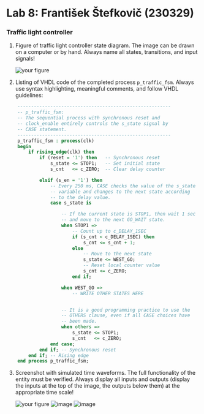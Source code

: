 # Lab 8: František Štefkovič (230329)
### Traffic light controller

1. Figure of traffic light controller state diagram. The image can be drawn on a computer or by hand. Always name all states, transitions, and input signals!

   ![your figure]()

2. Listing of VHDL code of the completed process `p_traffic_fsm`. Always use syntax highlighting, meaningful comments, and follow VHDL guidelines:

```vhdl
    --------------------------------------------------------
    -- p_traffic_fsm:
    -- The sequential process with synchronous reset and 
    -- clock_enable entirely controls the s_state signal by 
    -- CASE statement.
    --------------------------------------------------------
    p_traffic_fsm : process(clk)
    begin
        if rising_edge(clk) then
            if (reset = '1') then   -- Synchronous reset
                s_state <= STOP1;   -- Set initial state
                s_cnt   <= c_ZERO;  -- Clear delay counter

            elsif (s_en = '1') then
                -- Every 250 ms, CASE checks the value of the s_state 
                -- variable and changes to the next state according 
                -- to the delay value.
                case s_state is

                    -- If the current state is STOP1, then wait 1 sec
                    -- and move to the next GO_WAIT state.
                    when STOP1 =>
                        -- Count up to c_DELAY_1SEC
                        if (s_cnt < c_DELAY_1SEC) then
                            s_cnt <= s_cnt + 1;
                        else
                            -- Move to the next state
                            s_state <= WEST_GO;
                            -- Reset local counter value
                            s_cnt <= c_ZERO;
                        end if;

                    when WEST_GO =>
                        -- WRITE OTHER STATES HERE


                    -- It is a good programming practice to use the 
                    -- OTHERS clause, even if all CASE choices have 
                    -- been made.
                    when others =>
                        s_state <= STOP1;
                        s_cnt   <= c_ZERO;
                end case;
            end if; -- Synchronous reset
        end if; -- Rising edge
    end process p_traffic_fsm;
```

3. Screenshot with simulated time waveforms. The full functionality of the entity must be verified. Always display all inputs and outputs (display the inputs at the top of the image, the outputs below them) at the appropriate time scale!

   ![your figure]()
   ![image](https://user-images.githubusercontent.com/99807711/161997780-d67ef01e-57b5-4787-b69d-84b46a6a69d4.png)
   ![image](https://user-images.githubusercontent.com/99807711/161997870-34e96207-4281-4fbe-aff2-e2841e0b940a.png)


